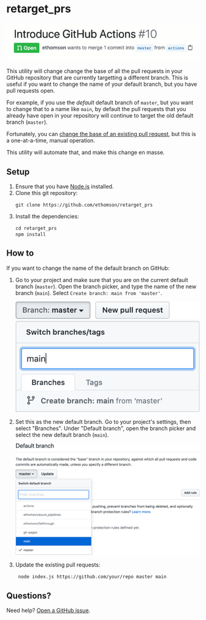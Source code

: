 # retarget_prs

![Master to Main](docs/master_to_main.gif)

This utility will change change the base of all the pull requests in your GitHub repository that are currently targetting a different branch.  This is useful if you want to change the name of your default branch, but you have pull requests open.

For example, if you use the _default_ default branch of `master`, but you want to change that to a name like `main`, by default the pull requests that you already have open in your repository will continue to target the old default branch (`master`).

Fortunately, you can [change the base of an existing pull
request](https://github.blog/2016-08-15-change-the-base-branch-of-a-pull-request/),
but this is a one-at-a-time, manual operation.

This utility will automate that, and make this change en masse.

## Setup

1. Ensure that you have [Node.js](https://nodejs.org/en/download/) installed.
2. Clone this git repository:
   ```
   git clone https://github.com/ethomson/retarget_prs
   ```
3. Install the dependencies:
   ```
   cd retarget_prs
   npm install
   ```

## How to

If you want to change the name of the default branch on GitHub:

1. Go to your project and make sure that you are on the current default
   branch (`master`).  Open the branch picker, and type the name of the new
   branch (`main`).  Select `Create branch: main from 'master'`.

   ![Create new branch](docs/newbranch.png)

2. Set this as the new default branch.  Go to your project's settings, then
   select "Branches".  Under "Default branch", open the branch picker and
   select the new default branch (`main`).

   ![Set the new default](docs/newdefault.png)

3. Update the existing pull requests:

   ```
    node index.js https://github.com/your/repo master main
    ```

## Questions?

Need help?  [Open a GitHub issue](https://github.com/ethomson/retarget_prs).